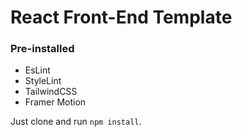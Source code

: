# React Front-End Template

### Pre-installed
  - EsLint
  - StyleLint
  - TailwindCSS
  - Framer Motion

Just clone and run `npm install`.
